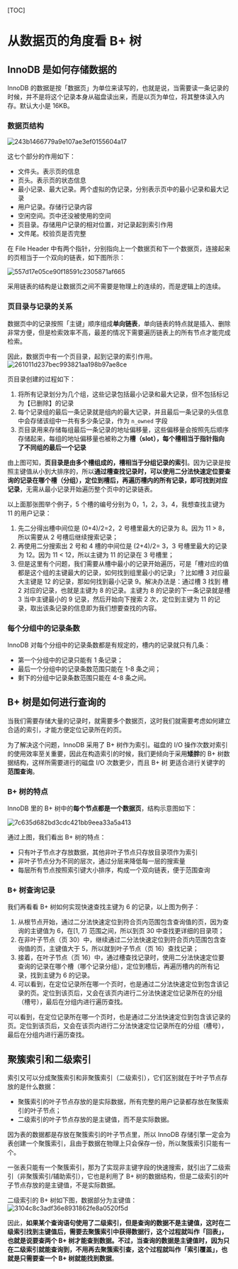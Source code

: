 
[TOC]
# 从数据页的角度看 B+ 树

## InnoDB 是如何存储数据的

InnoDB 的数据是按「数据页」为单位来读写的，也就是说，当需要读一条记录的时候，并不是将这个记录本身从磁盘读出来，而是以页为单位，将其整体读入内存。默认大小是 16KB。


### 数据页结构

![243b1466779a9e107ae3ef0155604a17](img/243b1466779a9e107ae3ef0155604a17.webp)

这七个部分的作用如下：
- 文件头。表示页的信息
- 页头。表示页的状态信息
- 最小记录、最大记录。两个虚拟的伪记录，分别表示页中的最小记录和最大记录
- 用户记录。存储行记录内容
- 空闲空间。页中还没被使用的空间
- 页目录。存储用户记录的相对位置，对记录起到索引作用
- 文件尾。校验页是否完整

在 File Header 中有两个指针，分别指向上一个数据页和下一个数据页，连接起来的页相当于一个双向的链表，如下图所示：

![557d17e05ce90f18591c2305871af665](img/557d17e05ce90f18591c2305871af665.webp)

采用链表的结构是让数据页之间不需要是物理上的连续的，而是逻辑上的连续。
### 页目录与记录的关系

数据页中的记录按照「主键」顺序组成**单向链表**，单向链表的特点就是插入、删除非常方便，但是检索效率不高，最差的情况下需要遍历链表上的所有节点才能完成检索。

因此，数据页中有一个页目录，起到记录的索引作用。
![261011d237bec993821aa198b97ae8ce](img/261011d237bec993821aa198b97ae8ce.webp)

页目录创建的过程如下：

1. 将所有记录划分为几个组，这些记录包括最小记录和最大记录，但不包括标记为【已删除】的记录
1. 每个记录组的最后一条记录就是组内的最大记录，并且最后一条记录的头信息中会存储该组中一共有多少条记录，作为 `n_owned` 字段
1. 页目录用来存储每组最后一条记录的地址偏移量，这些偏移量会按照先后顺序存储起来，每组的地址偏移量也被称之为**槽（slot），每个槽相当于指针指向了不同组的最后一个记录**

由上图可知，**页目录是由多个槽组成的，槽相当于分组记录的索引**。因为记录是按照主键值从小到大排序的，所以**通过槽查找记录时，可以使用二分法快速定位要查询的记录在哪个槽（分组），定位到槽后，再遍历槽内的所有记录，即可找到对应记录**，无需从最小记录开始遍历整个页中的记录链表。

以上面那张图举个例子，5 个槽的编号分别为 0，1，2，3，4，我想查找主键为 11 的用户记录：

1. 先二分得出槽中间位是 (0+4)/2=2，2 号槽里最大的记录为 8。因为 11 > 8，所以需要从 2 号槽后继续搜索记录；
1. 再使用二分搜索出 2 号和 4 槽的中间位是 (2+4)/2= 3，3 号槽里最大的记录为 12。因为 11 < 12，所以主键为 11 的记录在 3 号槽里；
1. 但是这里有个问题，我们需要从槽中最小的记录开始遍历，可是「槽对应的值都是这个组的主键最大的记录，如何找到组里最小的记录」？比如槽 3 对应最大主键是 12 的记录，那如何找到最小记录 9。解决办法是：通过槽 3 找到 槽 2 对应的记录，也就是主键为 8 的记录。主键为 8 的记录的下一条记录就是槽 3 当中主键最小的 9 记录，然后开始向下搜索 2 次，定位到主键为 11 的记录，取出该条记录的信息即为我们想要查找的内容。

### 每个分组中的记录条数

InnoDB 对每个分组中的记录条数都是有规定的，槽内的记录就只有几条：

- 第一个分组中的记录只能有 1 条记录；
- 最后一个分组中的记录条数范围只能在 1-8 条之间；
- 剩下的分组中记录条数范围只能在 4-8 条之间。
## B+ 树是如何进行查询的

当我们需要存储大量的记录时，就需要多个数据页，这时我们就需要考虑如何建立合适的索引，才能方便定位记录所在的页。

为了解决这个问题，InnoDB 采用了 B+ 树作为索引。磁盘的 I/O 操作次数对索引的使用效率至关重要，因此在构造索引的时候，我们更倾向于采用**矮胖**的 B+ 树数据结构，这样所需要进行的磁盘 I/O 次数更少，而且 B+ 树 更适合进行关键字的**范围查询**。

### B+ 树的特点

InnoDB 里的 B+ 树中的**每个节点都是一个数据页**，结构示意图如下：

![7c635d682bd3cdc421bb9eea33a5a413](img/7c635d682bd3cdc421bb9eea33a5a413.webp)

通过上图，我们看出 B+ 树的特点：

- 只有叶子节点才存放数据，其他非叶子节点只存放目录项作为索引
- 非叶子节点分为不同的层次，通过分层来降低每一层的搜索量
- 每层所有节点按照索引键大小排序，构成一个双向链表，便于范围查询

### B+ 树查询记录

我们再看看 B+ 树如何实现快速查找主键为 6 的记录，以上图为例子：

1. 从根节点开始，通过二分法快速定位到符合页内范围包含查询值的页，因为查询的主键值为 6，在[1, 7) 范围之间，所以到页 30 中查找更详细的目录项；
1. 在非叶子节点（页 30）中，继续通过二分法快速定位到符合页内范围包含查询值的页，主键值大于 5，所以就到叶子节点（页 16）查找记录；
1. 接着，在叶子节点（页 16）中，通过槽查找记录时，使用二分法快速定位要查询的记录在哪个槽（哪个记录分组），定位到槽后，再遍历槽内的所有记录，找到主键为 6 的记录。
1. 可以看到，在定位记录所在哪一个页时，也是通过二分法快速定位到包含该记录的页。定位到该页后，又会在该页内进行二分法快速定位记录所在的分组（槽号），最后在分组内进行遍历查找。
	
可以看到，在定位记录所在哪一个页时，也是通过二分法快速定位到包含该记录的页。定位到该页后，又会在该页内进行二分法快速定位记录所在的分组（槽号），最后在分组内进行遍历查找。

## 聚簇索引和二级索引

索引又可以分成聚簇索引和非聚簇索引（二级索引），它们区别就在于叶子节点存放的是什么数据：

- 聚簇索引的叶子节点存放的是实际数据，所有完整的用户记录都存放在聚簇索引的叶子节点；
- 二级索引的叶子节点存放的是主键值，而不是实际数据。

因为表的数据都是存放在聚簇索引的叶子节点里，所以 InnoDB 存储引擎一定会为表创建一个聚簇索引，且由于数据在物理上只会保存一份，所以聚簇索引只能有一个。

一张表只能有一个聚簇索引，那为了实现非主键字段的快速搜索，就引出了二级索引（非聚簇索引/辅助索引），它也是利用了 B+ 树的数据结构，但是二级索引的叶子节点存放的是主键值，不是实际数据。

二级索引的 B+ 树如下图，数据部分为主键值：
![3104c8c3adf36e8931862fe8a0520f5d](img/3104c8c3adf36e8931862fe8a0520f5d.webp)

因此，**如果某个查询语句使用了二级索引，但是查询的数据不是主键值，这时在二级索引找到主键值后，需要去聚簇索引中获得数据行，这个过程就叫作「回表」，也就是说要查两个 B+ 树才能查到数据。不过，当查询的数据是主键值时，因为只在二级索引就能查询到，不用再去聚簇索引查，这个过程就叫作「索引覆盖」，也就是只需要查一个 B+ 树就能找到数据**。

